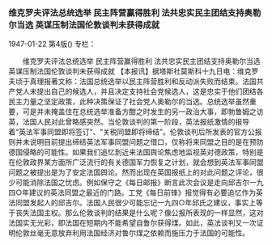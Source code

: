 ### 维克罗夫评法总统选举  民主阵营赢得胜利  法共忠实民主团结支持奥勒尔当选  英谋压制法国伦敦谈判未获得成就

1947-01-22
第4版()
专栏：

　　维克罗夫评法总统选举
    民主阵营赢得胜利
    法共忠实民主团结支持奥勒尔当选
    英谋压制法国伦敦谈判未获得成就
    【本报讯】据塔斯社莫斯科十九日电：维克罗夫顷于真理报著文称：法国总统选举以民主阵营胜利和反动派失败而结束。法国共产党人未提出自己的候选人，并且决定支持社会党候选人，这是忠实于他们团结各民主力量之坚定政策，此种决策保证了社会党人奥勒尔的当选。总统选举虽然重要，可是并未掩盖住在总统选举准备方酣之时发生的另一政治大事，即勃鲁姆之访英，法国人民对此曾略感突然。当伦敦谈判的第一阶段，英法报纸激情的报导着“英法军事同盟即将签订”、“关税同盟即将缔结”。伦敦谈判后所发表的官方公报则并未说明目前提出缔结英法军事同盟问题之借口，仅称将来同盟之目的是在预防德国侵略的可能性。如果我们追忆到近来法国舆论焦虑地监视英对德政策，特别是在伦敦政界某方面所广泛流行的有关德国军力恢复之计划，就会想到英法军事同盟问题之被提出是为了安定法国舆论。然而出现在英国报纸上的对此问题之评论，很少可能消除法国之忧虑。例如保守之《每日邮报》断言此次会议是走向邱吉尔一九四○年建议的英法同盟之最近的门路。工党《每日前锋》报觉得有必要追忆作为英法同盟发起人的邱吉尔。法国人民很少可能忘记一九四○年邱氏之建议，事实上等于丧失法国主权。那么伦敦谈判的结果是什么呢？像公报所表现的一样显然，这对法国实无光彩，即法国在短期内不能希望自鲁尔获得煤。如此，英法谈判又一次证明伦敦丝毫无意放弃利用法国经济对鲁尔煤之依赖而施压力于法国的可能性。
